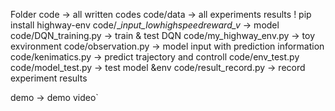 Folder
code -> all written codes
code/data -> all experiments results
! pip install highway-env
code/_*input_lowhighspeedreward_v* -> model
code/DQN_training.py -> train & test DQN
code/my_highway_env.py -> toy exvironment
code/observation.py -> model input with prediction information
code/kenimatics.py -> predict trajectory and controll
code/env_test.py
code/model_test.py -> test model &env
code/result_record.py -> record experiment results

demo -> demo video`

